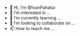 - 👋 Hi, I’m @IvanPahatur
- 👀 I’m interested in ...
- 🌱 I’m currently learning ...
- 💞️ I’m looking to collaborate on ...
- 📫 How to reach me ...

<!---
IvanPahatur/IvanPahatur is a ✨ special ✨ repository because its `README.md` (this file) appears on your GitHub profile.
You can click the Preview link to take a look at your changes.
--->
